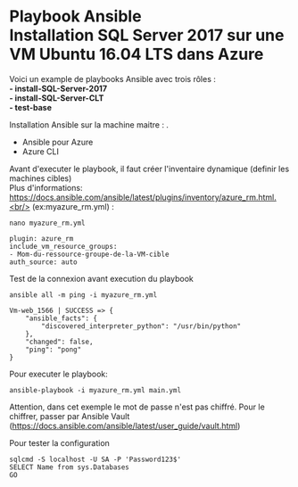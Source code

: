 # Playbook Ansible<br/> Installation SQL Server 2017 sur une VM Ubuntu 16.04 LTS dans Azure

Voici un example de playbooks Ansible avec trois rôles :<br/>
**- install-SQL-Server-2017**<br/>
**- install-SQL-Server-CLT**<br/>
**- test-base**<br/>

Installation Ansible sur la machine maitre : .<br/>
- Ansible pour Azure
- Azure CLI

Avant d'executer le playbook, il faut créer l'inventaire dynamique (definir les machines cibles) <br/>
Plus d'informations: https://docs.ansible.com/ansible/latest/plugins/inventory/azure_rm.html.<br/>
(ex:myazure_rm.yml) : <br/>
```
nano myazure_rm.yml
```
```
plugin: azure_rm
include_vm_resource_groups:
- Mom-du-ressource-groupe-de-la-VM-cible
auth_source: auto
```
Test de la connexion avant execution du playbook<br/>
```
ansible all -m ping -i myazure_rm.yml
```
```
Vm-web_1566 | SUCCESS => {
    "ansible_facts": {
        "discovered_interpreter_python": "/usr/bin/python"
    },
    "changed": false,
    "ping": "pong"
}
```
Pour executer le playbook:<br/>
```
ansible-playbook -i myazure_rm.yml main.yml
```

Attention, dans cet exemple le mot de passe n'est pas chiffré. Pour le chiffrer, passer par Ansible Vault (https://docs.ansible.com/ansible/latest/user_guide/vault.html)<br/>


Pour tester la configuration<br/>

```
sqlcmd -S localhost -U SA -P 'Password123$'
SELECT Name from sys.Databases
GO
```

